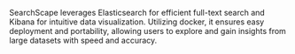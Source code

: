 SearchScape leverages Elasticsearch for efficient full-text search and Kibana for intuitive data visualization. Utilizing docker, it ensures easy deployment and portability, allowing users to explore and gain insights from large datasets with speed and accuracy.
